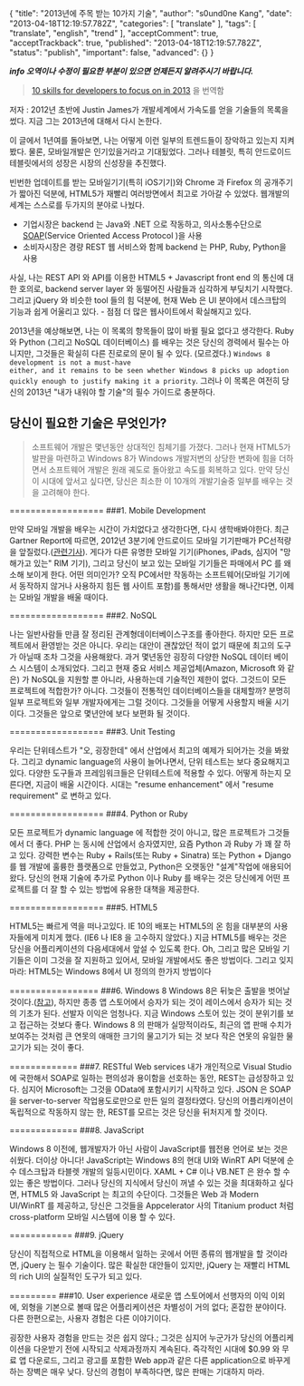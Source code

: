 {
    "title": "2013년에 주목 받는 10가지 기술",
    "author": "s0und0ne Kang",
    "date": "2013-04-18T12:19:57.782Z",
    "categories": [
        "translate"
    ],
    "tags": [
        "translate",
        "english",
        "trend"
    ],
    "acceptComment": true,
    "acceptTrackback": true,
    "published": "2013-04-18T12:19:57.782Z",
    "status": "publish",
    "important": false,
    "advanced": {}
}

***info 오역이나 수정이 필요한 부분이 있으면 언제든지 알려주시기 바랍니다.***
> [10 skills for developers to focus on in 2013](http://goo.gl/t4QUt) 을 번역함
    
저자 : 2012년 초반에 Justin James가 개발세계에서 가속도를 얻을 기술들의 목록을 썼다. 지금 그는 2013년에 대해서 다시 논한다.

이 글에서 1년여를 돌아보면, 나는 어떻게 이런 일부의 트렌드들이 장악하고 있는지 지켜봤다. 물론, 모바일개발은 인기있을거라고 기대됬었다. 그러나 테블릿, 특히 안드로이드 테블릿에서의 성장은 시장의 신성장을 추진했다.

빈번한 업데이트를 받는 모바일기기(특히 iOS기기)와 Chrome 과 Firefox 의 공개주기가 짧아진 덕분에, HTML5가 재빨리 여러방면에서 최고로 가아갈 수 있었다. 웹개발의 세계는 스스로를 두가지의 분야로 나눴다.

* 기업시장은 backend 는 Java와 .NET 으로 작동하고, 의사소통수단으로 [SOAP](http://www.soaplite.com/)(Service Oriented Access Protocol )을 사용
* 소비자시장은 경량 REST 웹 서비스와 함께 backend 는 PHP, Ruby, Python을 사용

사실, 나는 REST API 와 API를 이용한 HTML5 + Javascript front end 의 통신에 대한 호의로, backend server layer 와 동떨어진 사람들과 심각하게 부딪치기 시작했다. 그리고 jQuery 와 비슷한 tool 들의 힘 덕분에, 현재 Web 은 UI 분야에서 데스크탑의 기능과 쉽게 어울리고 있다. - 점점 더 많은 웹사이트에서 확실해지고 있다.

2013년을 예상해보면, 나는 이 목록의 항목들이 많이 바뀔 필요 없다고 생각한다. Ruby와 Python (그리고 NoSQL 데이터베이스) 를 배우는 것은 당신의 경력에서 필수는 아니지만, 그것들은 확실히 다른 진로로의 문이 될 수 있다. (모르겠다.) <code>Windows 8 development is not a must-have either, and it remains to be seen whether Windows 8 picks up adoption quickly enough to justify making it a priority</code>. 그러나 이 목록은 여전히 당신의 2013년 "내가 내워야 할 기술"의 필수 가이드로 충분하다.


## 당신이 필요한 기술은 무엇인가?
> 소프트웨어 개발은 몇년동안 상대적인 침체기를 가졌다. 그러나 현재 HTML5가 발판을 마련하고 Windows 8가 Windows 개발저변의 상당한 변화에 힘을 더하면서 소프트웨어 개발은 원래 궤도로 돌아왔고 속도를 회복하고 있다. 만약 당신이 시대에 앞서고 싶다면, 당신은 최소한 이 10개의 개발기술중 일부를 배우는 것을 고려해야 한다.

==================
###1. Mobile Development

만약 모바일 개발을 배우는 시간이 가치없다고 생각한다면, 다시 생학배봐야한다. 최근 Gartner Report에 따르면, 2012년 3분기에 안드로이드 모바일 기기판매가 PC선적량을 앞질렀다.([관련기사](http://www.zdnet.com/android-really-is-the-new-windows-7000007450/)). 게다가 다른 유명한 모바일 기기(iPhones, iPads, 심지어 "망해가고 있는" RIM 기기), 그리고 당신이 보고 있는 모바일 기기들은 파매에서 PC 를 왜소해 보이게 한다. 어떤 의미인가? 오직 PC에서만 작동하는 소프트웨어(모바일 기기에서 동작하지 않거나 사용하지 힘든 웹 사이트 포함)를 통해서만 생활을 해나간다면, 이제는 모바일 개발을 배울 때이다. 

==================
###2. NoSQL

나는 일반사람들 만큼 잘 정리된 관계형데이터베이스구조를 좋아한다. 하지만 모든 프로젝트에서 환영받는 것은 아니다. 우리는 대안이 괜찮았던 적이 없기 때문에 최고의 도구가 아닐때 조차 그것을 사용해왔다. 과거 몇년동안 굉장히 다양한 NoSQL 데이터 베이스 시스템이 소개되었다. 그리고 현재 중요 서비스 제공업체(Amazon, Microsoft 와 같은) 가 NoSQL을 지원할 뿐 아니라, 사용하는데 기술적인 제한이 없다. 그것드이 모든 프로젝트에 적합한가? 아니다. 그것들이 전통적인 데이터베이스들을 대체할까? 분명히 일부 프로젝트와 일부 개발자에게는 그럴 것이다. 그것들을 어떻게 사용할지 배울 시기이다. 그것들은 앞으로 몇년안에 보다 보편화 될 것이다. 

==================
###3. Unit Testing

우리는 단위테스트가 "오, 굉장한데" 에서 산업에서 최고의 예제가 되어가는 것을 봐왔다. 그리고 dynamic language의 사용이 늘어나면서, 단위 테스트는 보다 중요해지고 있다. 다양한 도구들과 프레임워크들은 단위테스트에 적용할 수 있다. 어떻게 하는지 모른다면, 지금이 배울 시간이다. 시대는 "resume enhancement" 에서 "resume requirement" 로 변하고 있다.

==================
###4. Python or Ruby

모든 프로젝트가 dynamic language 에 적합한 것이 아니고, 많은 프로젝트가 그것들에서 더 좋다. PHP 는 동시에 산업에서 승자였지만, 요즘 Python 과 Ruby 가 꽤 잘 하고 있다. 강력한 변수는 Ruby + Rails(또는 Ruby + Sinatra) 또는 Python + Django 를 웹 개발에 훌륭한 플랫폼으로 만들었고, Python은 오랫동안 "설계"작업에 애용되어왔다. 당신의 현재 기술에 추가로 Python 이나 Ruby 를 배우는 것은 당신에게 어떤 프로젝트를 더 잘 할 수 있는 방법에 유용한 대책을 제공한다. 

==================
###5. HTML5

HTML5는 빠르게 역을 떠나고있다. IE 10의 배포는 HTML5의 온 힘을 대부분의 사용자들에게 미치게 했다. (IE6 나 IE8 을 고수하지 않았다.) 지금 HTML5를 배우는 것은 당신을 어플리케이션의 다음세대에서 앞설 수 있도록 한다. Oh, 그리고 많은 모바일 기기들은 이미 그것을 잘 지원하고 있어서, 모바일 개발에서도 좋은 방법이다. 그리고 잊지 마라: HTML5는 Windows 8에서 UI 정의의 한가지 방법이다 

=================
###6. Windows 8
Windows 8은 뒤늦은 출발을 벗어날 것이다.([참고](http://goo.gl/sqgzT)), 하지만 종종 앱 스토어에서 승자가 되는 것이 레이스에서 승자가 되는 것의 기초가 된다. 선발자 이익은 엄청나다. 지금 Windows 스토어 있는 것이 분위기를 보고 접근하는 것보다 좋다. Windows 8 의 판매가 실망적이라도, 최근의 앱 판매 수치가 보여주는 것처럼 큰 연못의 애매한 크기의 물고기가 되는 것 보다 작은 연못의 유일한 물고기가 되는 것이 좋다. 

=============
###7. RESTful Web services
내가 개인적으로 Visual Studio에 국한해서 SOAP로 일하는 편의성과 용이함을 선호하는 동안, REST는 급성장하고 있다. 심지어 Microsoft는 그것을 OData에 포함시키기 시작하고 있다. JSON 은 SOAP 을 server-to-server 작업용도로만으로 만든 일의 결정타였다. 당신의 어플리캐이션이 독립적으로 작동하지 않는 한, REST를 모르는 것은 당신을 뒤처지게 할 것이다. 

=============
###8. JavaScript

Windows 8 이전에, 웹개발자가 아닌 사람이 JavaScript를 웹전용 언어로 보는 것은 쉬웠다. 더이상 아니다! JavaScript는 Windows 8의 현대 UI와 WinRT API 덕분에 순수 데스크탑과 타블렛 개발의 일등시민이다. XAML + C# 이나 VB.NET 은 완수 할 수 있는 좋은 방법이다. 그러나 당신의 지식에서 당신이 꺼낼 수 있는 것을 최대화하고 싶다면, HTML5 와 JavaScript 는 최고의 수단이다. 그것들은 Web 과 Modern UI/WinRT 를 제공하고, 당신은 그것들을 Appcelerator 사의 Titanium product 처럼 cross-platform 모바일 시스템에 이용 할 수 있다. 

============
###9. jQuery

당신이 직접적으로 HTML을 이용해서 일하는 곳에서 어떤 종류의 웹개발을 할 것이라면, jQuery 는 필수 기술이다. 많은 확실한 대안들이 있지만, jQuery 는 재빨리 HTML의 rich UI의 실질적인 도구가 되고 있다.

=========
###10. User experience
새로운 앱 스토어에서 선행자의 이익 이외에, 외형을 기본으로 볼때 많은 어플리케이션은 차별성이 거의 없다; 혼잡한 분야이다. 다른 한편으로는, 사용자 경험은 다른 이야기이다.

굉장한 사용자 경험을 만드는 것은 쉽지 않다.; 그것은 심지어 누군가가 당신의 어플리케이션을 다운받기 전에 시작되고 삭제과정까지 계속된다. 즉각적인 시대에 $0.99 와 무료 앱 다운로드, 그리고 광고를 포함한 Web app과 같은 다른 application으로 바꾸게 하는 장벽은 매우 낮다. 당신의 경험이 부족하다면, 많은 판매는 기대하지 마라.
